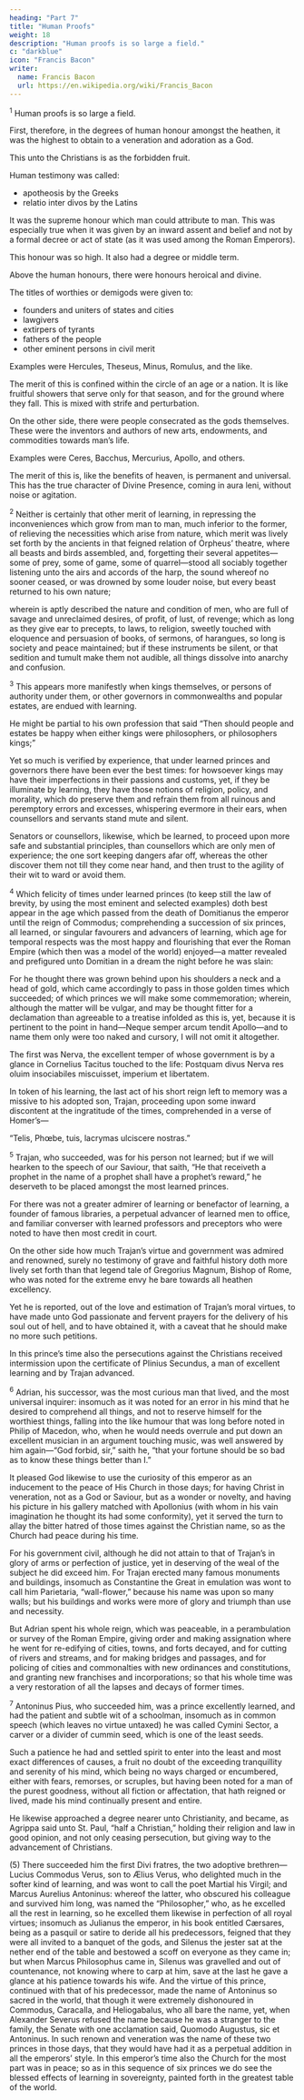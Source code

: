```yaml
---
heading: "Part 7"
title: "Human Proofs" 
weight: 18
description: "Human proofs is so large a field."
c: "darkblue"
icon: "Francis Bacon"
writer:
  name: Francis Bacon
  url: https://en.wikipedia.org/wiki/Francis_Bacon
---
```



<sup>1</sup> Human proofs is so large a field. <!--  as in a discourse of this nature and brevity it is fit rather to use choice of those things which we shall produce, than to embrace the variety of them.   -->

First, therefore, in the degrees of human honour amongst the heathen, it was the highest to obtain to a veneration and adoration as a God. 

This unto the Christians is as the forbidden fruit.  

Human testimony was called:
- apotheosis by the Greeks
- relatio inter divos by the Latins

It was the supreme honour which man could attribute to man. This was especially true when it was given by an inward assent and belief and not by a formal decree or act of state (as it was used among the Roman Emperors). 

This honour was so high. It also had a degree or middle term.

Above the human honours, there were honours heroical and divine.

 <!-- in the attribution and distribution of which honours we see antiquity made this difference; that whereas -->

The titles of worthies or demigods were given to:
- founders and uniters of states and cities
- lawgivers
- extirpers of tyrants
- fathers of the people
- other eminent persons in civil merit

Examples were Hercules, Theseus, Minus, Romulus, and the like.

The merit of this is confined within the circle of an age or a nation. It is like fruitful showers that serve only for that season, and for the ground where they fall. This is mixed with strife and perturbation.

On the other side, there were people consecrated as the gods themselves. These were the inventors and authors of new arts, endowments, and commodities towards man’s life.

Examples were Ceres, Bacchus, Mercurius, Apollo, and others.

The merit of this is, like the benefits of heaven, is permanent and universal. This has the true character of Divine Presence, coming in aura leni, without noise or agitation.


<sup>2</sup> Neither is certainly that other merit of learning, in repressing the inconveniences which grow from man to man, much inferior to the former, of relieving the necessities which arise from nature, which merit was lively set forth by the ancients in that feigned relation of Orpheus’ theatre, where all beasts and birds assembled, and, forgetting their several appetites—some of prey, some of game, some of quarrel—stood all sociably together listening unto the airs and accords of the harp, the sound whereof no sooner ceased, or was drowned by some louder noise, but every beast returned to his own nature; 

wherein is aptly described the nature and condition of men, who are full of savage and unreclaimed desires, of profit, of lust, of revenge; which as long as they give ear to precepts, to laws, to religion, sweetly touched with eloquence and persuasion of books, of sermons, of harangues, so long is society and peace maintained; but if these instruments be silent, or that sedition and tumult make them not audible, all things dissolve into anarchy and confusion.


<sup>3</sup> This appears more manifestly when kings themselves, or persons of authority under them, or other governors in commonwealths and popular estates, are endued with learning.

He might be partial to his own profession that said “Then should people and estates be happy when either kings were philosophers, or philosophers kings;” 

Yet so much is verified by experience, that under learned princes and governors there have been ever the best times: for howsoever kings may have their imperfections in their passions and customs, yet, if they be illuminate by learning, they have those notions of religion, policy, and morality, which do preserve them and refrain them from all ruinous and peremptory errors and excesses, whispering evermore in their ears, when counsellors and servants stand mute and silent.  

Senators or counsellors, likewise, which be learned, to proceed upon more safe and substantial principles, than counsellors which are only men of experience; the one sort keeping dangers afar off, whereas the other discover them not till they come near hand, and then trust to the agility of their wit to ward or avoid them.


<sup>4</sup> Which felicity of times under learned princes (to keep still the law of brevity, by using the most eminent and selected examples) doth best appear in the age which passed from the death of Domitianus the emperor until the reign of Commodus; comprehending a succession of six princes, all learned, or singular favourers and advancers of learning, which age for temporal respects was the most happy and flourishing that ever the Roman Empire (which then was a model of the world) enjoyed—a matter revealed and prefigured unto Domitian in a dream the night before he was slain: 

For he thought there was grown behind upon his shoulders a neck and a head of gold, which came accordingly to pass in those golden times which succeeded; of which princes we will make some commemoration; wherein, although the matter will be vulgar, and may be thought fitter for a declamation than agreeable to a treatise infolded as this is, yet, because it is pertinent to the point in hand—Neque semper arcum tendit Apollo—and to name them only were too naked and cursory, I will not omit it altogether.  

The first was Nerva, the excellent temper of whose government is by a glance in Cornelius Tacitus touched to the life: Postquam divus Nerva res oluim insociabiles miscuisset, imperium et libertatem.  

In token of his learning, the last act of his short reign left to memory was a missive to his adopted son, Trajan, proceeding upon some inward discontent at the ingratitude of the times, comprehended in a verse of Homer’s—

“Telis, Phœbe, tuis, lacrymas ulciscere nostras.”

<sup>5</sup> Trajan, who succeeded, was for his person not learned; but if we will hearken to the speech of our Saviour, that saith, “He that receiveth a prophet in the name of a prophet shall have a prophet’s reward,” he deserveth to be placed amongst the most learned princes. 

For there was not a greater admirer of learning or benefactor of learning, a founder of famous libraries, a perpetual advancer of learned men to office, and familiar converser with learned professors and preceptors who were noted to have then most credit in court.

On the other side how much Trajan’s virtue and government was admired and renowned, surely no testimony of grave and faithful history doth more lively set forth than that legend tale of Gregorius Magnum, Bishop of Rome, who was noted for the extreme envy he bare towards all heathen excellency. 

Yet he is reported, out of the love and estimation of Trajan’s moral virtues, to have made unto God passionate and fervent prayers for the delivery of his soul out of hell, and to have obtained it, with a caveat that he should make no more such petitions.  

In this prince’s time also the persecutions against the Christians received intermission upon the certificate of Plinius Secundus, a man of excellent learning and by Trajan advanced.


<sup>6</sup> Adrian, his successor, was the most curious man that lived, and the most universal inquirer: insomuch as it was noted for an error in his mind that he desired to comprehend all things, and not to reserve himself for the worthiest things, falling into the like humour that was long before noted in Philip of Macedon, who, when he would needs overrule and put down an excellent musician in an argument touching music, was well answered by him again—“God forbid, sir,” saith he, “that your fortune should be so bad as to know these things better than I.”  

It pleased God likewise to use the curiosity of this emperor as an inducement to the peace of His Church in those days; for having Christ in veneration, not as a God or Saviour, but as a wonder or novelty, and having his picture in his gallery matched with Apollonius (with whom in his vain imagination he thought its had some conformity), yet it served the turn to allay the bitter hatred of those times against the Christian name, so as the Church had peace during his time.

For his government civil, although he did not attain to that of Trajan’s in glory of arms or perfection of justice, yet in deserving of the weal of the subject he did exceed him.  For Trajan erected many famous monuments and buildings, insomuch as Constantine the Great in emulation was wont to call him Parietaria, “wall-flower,” because his name was upon so many walls; but his buildings and works were more of glory and triumph than use and necessity.

But Adrian spent his whole reign, which was peaceable, in a perambulation or survey of the Roman Empire, giving order and making assignation where he went for re-edifying of cities, towns, and forts decayed, and for cutting of rivers and streams, and for making bridges and passages, and for policing of cities and commonalties with new ordinances and constitutions, and granting new franchises and incorporations; so that his whole time was a very restoration of all the lapses and decays of former times.


<sup>7</sup> Antoninus Pius, who succeeded him, was a prince excellently learned, and had the patient and subtle wit of a schoolman, insomuch as in common speech (which leaves no virtue untaxed) he was called Cymini Sector, a carver or a divider of cummin seed, which is one of the least seeds. 

Such a patience he had and settled spirit to enter into the least and most exact differences of causes, a fruit no doubt of the exceeding tranquillity and serenity of his mind, which being no ways charged or encumbered, either with fears, remorses, or scruples, but having been noted for a man of the purest goodness, without all fiction or affectation, that hath reigned or lived, made his mind continually present and entire.  

He likewise approached a degree nearer unto Christianity, and became, as Agrippa said unto St. Paul, “half a Christian,” holding their religion and law in good opinion, and not only ceasing persecution, but giving way to the advancement of Christians.

(5) There succeeded him the first Divi fratres, the two adoptive brethren—Lucius Commodus Verus, son to Ælius Verus, who delighted much in the softer kind of learning, and was wont to call the poet Martial his Virgil; and Marcus Aurelius Antoninus: whereof the latter, who obscured his colleague and survived him long, was named the “Philosopher,” who, as he excelled all the rest in learning, so he excelled them likewise in perfection of all royal virtues; insomuch as Julianus the emperor, in his book entitled Cærsares, being as a pasquil or satire to deride all his predecessors, feigned that they were all invited to a banquet of the gods, and Silenus the jester sat at the nether end of the table and bestowed a scoff on everyone as they came in; but when Marcus Philosophus came in, Silenus was gravelled and out of countenance, not knowing where to carp at him, save at the last he gave a glance at his patience towards his wife.  And the virtue of this prince, continued with that of his predecessor, made the name of Antoninus so sacred in the world, that though it were extremely dishonoured in Commodus, Caracalla, and Heliogabalus, who all bare the name, yet, when Alexander Severus refused the name because he was a stranger to the family, the Senate with one acclamation said, Quomodo Augustus, sic et Antoninus.  In such renown and veneration was the name of these two princes in those days, that they would have had it as a perpetual addition in all the emperors’ style.  In this emperor’s time also the Church for the most part was in peace; so as in this sequence of six princes we do see the blessed effects of learning in sovereignty, painted forth in the greatest table of the world.


